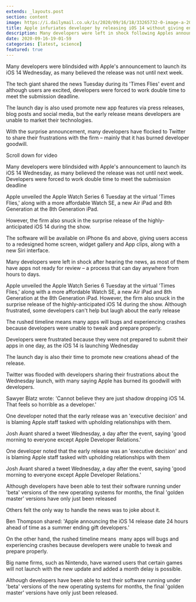 ```yaml
---
extends: _layouts.post
section: content
image: https://i.dailymail.co.uk/1s/2020/09/16/18/33265732-0-image-a-20_1600278391194.jpg 
title: Apple infuriates developer by releasing iOS 14 without giving enough time to prepare apps 
description: Many developers were left in shock following Apples announcement to launch its iOS 14 Wednesday. The news gave developers one day to prepare apps for review before being added to the App Store. 
date: 2020-09-16-19-01-59 
categories: [latest, science] 
featured: true 
--- 
```

Many developers were blindsided with Apple's announcement to launch its iOS 14 Wednesday, as many believed the release was not until next week.

The tech giant shared the news Tuesday during its 'Times Flies' event and although users are excited, developers were forced to work double time to meet the submission deadline.

The launch day is also used promote new app features via press releases, blog posts and social media, but the early release means developers are unable to market their technologies. 

With the surprise announcement, many developers have flocked to Twitter to share their frustrations with the firm – mainly that it has burned developer goodwill.

Scroll down for video 

Many developers were blindsided with Apple's announcement to launch its iOS 14 Wednesday, as many believed the release was not until next week. Developers were forced to work double time to meet the submission deadline

Apple unveiled the Apple Watch Series 6 Tuesday at the virtual 'Times Flies,' along with a more affordable Watch SE, a new Air iPad and 8th Generation at the 8th Generation iPad.

However, the firm also snuck in the surprise release of the highly-anticipated iOS 14 during the show.

The software will be available on iPhone 6s and above, giving users access to a redesigned home screen, widget gallery and App clips, along with a new Siri interface.

Many developers were left in shock after hearing the news, as most of them have apps not ready for review – a process that can day anywhere from hours to days.

Apple unveiled the Apple Watch Series 6 Tuesday at the virtual 'Times Flies,' along with a more affordable Watch SE, a new Air iPad and 8th Generation at the 8th Generation iPad. However, the firm also snuck in the surprise release of the highly-anticipated iOS 14 during the show. Although frustrated, some developers can't help but laugh about the early release

The rushed timeline means many apps will bugs and experiencing crashes because developers were unable to tweak and prepare properly.

Developers were frustrated because they were not prepared to submit their apps in one day, as the iOS 14 is launching Wednesday 

The launch day is also their time to promote new creations ahead of the release.

Twitter was flooded with developers sharing their frustrations about the Wednesday launch, with many saying Apple has burned its goodwill with developers.

Sawyer Blatz wrote: 'Cannot believe they are just shadow dropping iOS 14. That feels so horrible as a developer.'

One developer noted that the early release was an 'executive decision' and is blaming Apple staff tasked with upholding relationships with them.

Josh Avant shared a tweet Wednesday, a day after the event, saying 'good morning to everyone except Apple Developer Relations.'

One developer noted that the early release was an 'executive decision' and is blaming Apple staff tasked with upholding relationships with them

Josh Avant shared a tweet Wednesday, a day after the event, saying 'good morning to everyone except Apple Developer Relations.'

Although developers have been able to test their software running under 'beta' versions of the new operating systems for months, the final 'golden master' versions have only just been released

Others felt the only way to handle the news was to joke about it.

Ben Thompson shared: 'Apple announcing the iOS 14 release date 24 hours ahead of time as a summer ending gift developers.'

On the other hand, the rushed timeline means  many apps will bugs and experiencing crashes because developers were unable to tweak and prepare properly.

Big name firms, such as Nintendo, have warned users that certain games will not launch with the new update and added a month delay is possible.

Although developers have been able to test their software running under 'beta' versions of the new operating systems for months, the final 'golden master' versions have only just been released.

